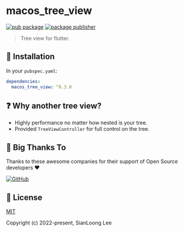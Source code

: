 # macos_tree_view

[![pub package](https://img.shields.io/pub/v/macos_tree_view.svg)](https://pub.dev/packages/macos_tree_view)
[![package publisher](https://img.shields.io/pub/publisher/path.svg)](https://pub.dev/packages/path/publisher)

> Tree view for flutter.

## 🔨 Installation

In your `pubspec.yaml`:

```yaml
dependencies:
  macos_tree_view: ^0.3.0
```

## ❓ Why another tree view?

- Highly performance no matter how nested is your tree.
- Provided `TreeViewController` for full control on the tree.

## 🎉 Big Thanks To

Thanks to these awesome companies for their support of Open Source developers ❤

[![GitHub](https://jstools.dev/img/badges/github.svg)](https://github.com/open-source)
<!-- [![NPM](https://jstools.dev/img/badges/npm.svg)](https://www.npmjs.com/) -->

## 📄 License

[MIT](https://github.com/si3nloong/macos_tree_view/blob/main/LICENSE)

Copyright (c) 2022-present, SianLoong Lee